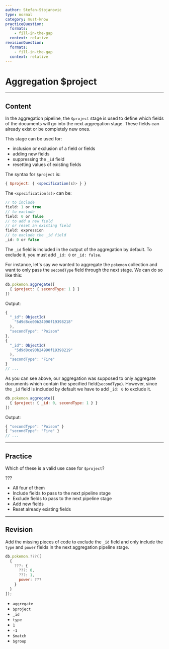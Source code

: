 ```yaml
---
author: Stefan-Stojanovic
type: normal
category: must-know
practiceQuestion:
  formats:
    - fill-in-the-gap
  context: relative
revisionQuestion:
  formats:
    - fill-in-the-gap
  context: relative
---
```


# Aggregation $project


---

## Content

In the aggregation pipeline, the `$project` stage is used to define which fields of the documents will go into the next aggregation stage. These fields can already exist or be completely new ones.

This stage can be used for:

- inclusion or exclusion of a field or fields
- adding new fields
- suppressing the `_id` field
- resetting values of existing fields

The syntax for `$project` is:

```javascript
{ $project: { <specification(s)> } }
```

The `<specification(s)>` can be:

```javascript
// to include
field: 1 or true
// to exclude
field: 0 or false
// to add a new field
// or reset an existing field
field: expression
// to exclude the _id field
_id: 0 or false
```

The `_id` field is included in the output of the aggregation by default. To exclude it, you must add `_id: 0` or `_id: false`.

For instance, let's say we wanted to aggregate the `pokemon` collection and want to only pass the `secondType` field through the next stage. We can do so like this:

```javascript
db.pokemon.aggregate([
  { $project: { secondType: 1 } }
])
```

Output:

```javascript
{
  "_id": ObjectId(
    "5d9d8ce00b24990f19398218"
  ),
  "secondType": "Poison"
},
{
  "_id": ObjectId(
    "5d9d8ce90b24990f19398219"
  ),
  "secondType": "Fire"
}
// ...
```

As you can see above, our aggregation was supposed to only aggregate documents which contain the specified field(`secondType`). However, since the `_id` field is included by default we have to add `_id: 0` to exclude it.

```javascript
db.pokemon.aggregate([
  { $project: { _id: 0, secondType: 1 } }
])
```

Output:

```javascript
{ "secondType": "Poison" }
{ "secondType": "Fire" }
// ...
```


---

## Practice

Which of these is a valid use case for `$project`?

???

- All four of them
- Include fields to pass to the next pipeline stage
- Exclude fields to pass to the next pipeline stage
- Add new fields
- Reset already existing fields


---

## Revision

Add the missing pieces of code to exclude the `_id` field and only include the `type` and `power` fields in the next aggregation pipeline stage.

```javascript
db.pokemon.???([
  {
    ???: { 
      ???: 0, 
      ???: 1, 
      power: ??? 
    }
  }
]);
```

- `aggregate`
- `$project`
- `_id`
- `type`
- `1`
- `-1`
- `$match`
- `$group`
